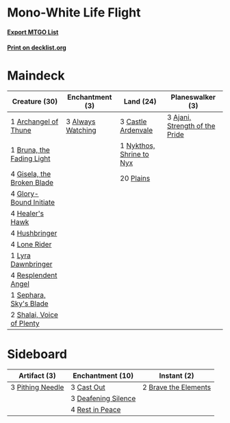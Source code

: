 # Mono-White Life Flight

#### [Export MTGO List](../collection/Mono-White%20Life%20Flight/Mono-White%20Life%20Flight.txt)
#### [Print on decklist.org](http://decklist.org/?deckmain=3%09Ajani,%20Strength%20of%20the%20Pride%0A3%09Always%20Watching%0A1%09Archangel%20of%20Thune%0A1%09Bruna,%20the%20Fading%20Light%0A3%09Castle%20Ardenvale%0A4%09Gisela,%20the%20Broken%20Blade%0A4%09Glory-Bound%20Initiate%0A4%09Healer's%20Hawk%0A4%09Hushbringer%0A4%09Lone%20Rider%0A1%09Lyra%20Dawnbringer%0A1%09Nykthos,%20Shrine%20to%20Nyx%0A20%09Plains%0A4%09Resplendent%20Angel%0A1%09Sephara,%20Sky's%20Blade%0A2%09Shalai,%20Voice%20of%20Plenty&deckside=2%09Brave%20the%20Elements%0A3%09Cast%20Out%0A3%09Deafening%20Silence%0A3%09Pithing%20Needle%0A4%09Rest%20in%20Peace)
# Maindeck

|                                            Creature (30)                                            |                                      Enchantment (3)                                       |                                             Land (24)                                             |                                            Planeswalker (3)                                             |
|-----------------------------------------------------------------------------------------------------|--------------------------------------------------------------------------------------------|---------------------------------------------------------------------------------------------------|---------------------------------------------------------------------------------------------------------|
|1 [Archangel of Thune](http://gatherer.wizards.com/Pages/Card/Details.aspx?multiverseid=438574)      |3 [Always Watching](http://gatherer.wizards.com/Pages/Card/Details.aspx?multiverseid=456527)|3 [Castle Ardenvale](http://gatherer.wizards.com/Pages/Card/Details.aspx?multiverseid=473200)      |3 [Ajani, Strength of the Pride](http://gatherer.wizards.com/Pages/Card/Details.aspx?multiverseid=466756)|
|1 [Bruna, the Fading Light](http://gatherer.wizards.com/Pages/Card/Details.aspx?multiverseid=414304) |                                                                                            |1 [Nykthos, Shrine to Nyx](http://gatherer.wizards.com/Pages/Card/Details.aspx?multiverseid=373713)|                                                                                                         |
|4 [Gisela, the Broken Blade](http://gatherer.wizards.com/Pages/Card/Details.aspx?multiverseid=414319)|                                                                                            |20 [Plains](http://gatherer.wizards.com/Pages/Card/Details.aspx?multiverseid=439856)               |                                                                                                         |
|4 [Glory-Bound Initiate](http://gatherer.wizards.com/Pages/Card/Details.aspx?multiverseid=426718)    |                                                                                            |                                                                                                   |                                                                                                         |
|4 [Healer's Hawk](http://gatherer.wizards.com/Pages/Card/Details.aspx?multiverseid=452764)           |                                                                                            |                                                                                                   |                                                                                                         |
|4 [Hushbringer](http://gatherer.wizards.com/Pages/Card/Details.aspx?multiverseid=472980)             |                                                                                            |                                                                                                   |                                                                                                         |
|4 [Lone Rider](http://gatherer.wizards.com/Pages/Card/Details.aspx?multiverseid=414324)              |                                                                                            |                                                                                                   |                                                                                                         |
|1 [Lyra Dawnbringer](http://gatherer.wizards.com/Pages/Card/Details.aspx?multiverseid=442914)        |                                                                                            |                                                                                                   |                                                                                                         |
|4 [Resplendent Angel](http://gatherer.wizards.com/Pages/Card/Details.aspx?multiverseid=447170)       |                                                                                            |                                                                                                   |                                                                                                         |
|1 [Sephara, Sky's Blade](http://gatherer.wizards.com/Pages/Card/Details.aspx?multiverseid=466790)    |                                                                                            |                                                                                                   |                                                                                                         |
|2 [Shalai, Voice of Plenty](http://gatherer.wizards.com/Pages/Card/Details.aspx?multiverseid=442923) |                                                                                            |                                                                                                   |                                                                                                         |


# Sideboard

|                                       Artifact (3)                                        |                                       Enchantment (10)                                       |                                          Instant (2)                                          |
|-------------------------------------------------------------------------------------------|----------------------------------------------------------------------------------------------|-----------------------------------------------------------------------------------------------|
|3 [Pithing Needle](http://gatherer.wizards.com/Pages/Card/Details.aspx?multiverseid=129526)|3 [Cast Out](http://gatherer.wizards.com/Pages/Card/Details.aspx?multiverseid=426710)         |2 [Brave the Elements](http://gatherer.wizards.com/Pages/Card/Details.aspx?multiverseid=389450)|
|                                                                                           |3 [Deafening Silence](http://gatherer.wizards.com/Pages/Card/Details.aspx?multiverseid=472972)|                                                                                               |
|                                                                                           |4 [Rest in Peace](http://gatherer.wizards.com/Pages/Card/Details.aspx?multiverseid=442021)    |                                                                                               |

